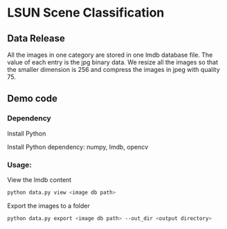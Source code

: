 # LSUN Scene Classification

## Data Release

All the images in one category are stored in one lmdb database file. The value
 of each entry is the jpg binary data. We resize all the images so that the 
 smaller dimension is 256 and compress the images in jpeg with quality 75.

## Demo code

### Dependency

Install Python

Install Python dependency: numpy, lmdb, opencv

### Usage:

View the lmdb content

```bash
python data.py view <image db path>
```

Export the images to a folder

```bash
python data.py export <image db path> --out_dir <output directory>
```